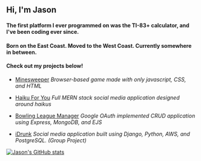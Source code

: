 ## Hi, I'm Jason

#### The first platform I ever programmed on was the TI-83+ calculator, and I've been coding ever since. 

#### Born on the East Coast. Moved to the West Coast. Currently somewhere in between.

#### Check out my projects below!

- [Minesweeper](https://github.com/jshprintz/Minesweeper)
*Browser-based game made with only javascript, CSS, and HTML*

- [Haiku For You](https://github.com/jshprintz/Haiku-For-You)
*Full MERN stack social media application designed around haikus*

- [Bowling League Manager](https://github.com/jshprintz/Bowling-League-Manager)
*Google OAuth implemented CRUD application using Express, MongoDB, and EJS*

- [iDrunk](https://github.com/jshprintz/iDrunk)
*Social media application built using Django, Python, AWS, and PostgreSQL. (Group Project)*

[![Jason's GitHub stats](https://github-readme-stats.vercel.app/api?username=jshprintz)](https://github.com/jshprintz/github-readme-stats)

